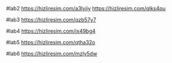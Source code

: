 
#lab2
https://hizliresim.com/a3lyiiy
https://hizliresim.com/qlks4pu

#lab3
https://hizliresim.com/qzb57y7

#lab4
https://hizliresim.com/jx49bg4

#lab5
https://hizliresim.com/qtha32o

#lab6
https://hizliresim.com/mzly5dw
